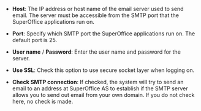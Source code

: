 <!-- markdownlint-disable-file MD041 -->
* **Host**: The IP address or host name of the email server used to send email. The server must be accessible from the SMTP port that the SuperOffice applications run on.

* **Port**: Specify which SMTP port the SuperOffice applications run on. The default port is 25.

* **User name** / **Password**: Enter the user name and password for the server.

* **Use SSL**: Check this option to use secure socket layer when logging on.

* **Check SMTP connection**: If checked, the system will try to send an email to an address at SuperOffice AS to establish if the SMTP server allows you to send out email from your own domain. If you do not check here, no check is made.

